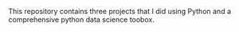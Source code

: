 This repository contains three projects that I did using Python and a comprehensive python data science toobox.
